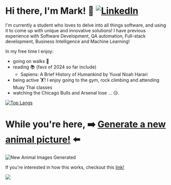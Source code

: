 # Hi there, I'm Mark! 👋 [![LinkedIn](https://img.shields.io/badge/LinkedIn-Profile-blue?style=flat&logo=linkedin&logoColor=white&link=https://www.linkedin.com/in/mark-b17/)](https://www.linkedin.com/in/mark-b17/) 

I'm currently a student who loves to delve into all things software, and using it to come up with unique and innovative solutions! I have previous experience with Software Development, QA automation, Full-stack development, Business Intelligence and Machine Learning! 

In my free time I enjoy:
- going on walks 🚶
- reading 📚 (favs of 2024 so far include)
  - Sapiens: A Brief History of Humankind by Yuval Noah Harari
- being active 🏋️! I enjoy going to the gym, rock climbing and attending Muay Thai classes
- watching the Chicago Bulls and Arsenal lose ... 😥.

[![Top Langs](https://github-readme-stats.vercel.app/api/top-langs/?username=mbaula&hide_progress=true)](https://github.com/anuraghazra/github-readme-stats)

# While you're here, ➡️ [Generate a new animal picture!](https://github.com/mbaula/mbaula/issues/new?assignees=&labels=newAnimalImage%7C&title=newAnimalImage%7C&template=new-animal-image.md&body=Just+click+"submit+new+issue"+without+changing+the+title+and+a+new+animal+picture+will+be+generated+in+the+README.md.+It+should+take+about+20+seconds) ⬅️

![New Animal Images Generated](https://img.shields.io/github/issues-closed-raw/mbaula/mbaula?color=green&label=Animal%20Images%20Generated&style=flat)

If you're interested in how this works, checkout this [link!](https://github.com/mbaula/mbaula/blob/dd0ce07538ac99a4489d07829be172c431e3fb7d/animal-image.md)

<!--
**mbaula/mbaula** is a ✨ _special_ ✨ repository because its `README.md` (this file) appears on your GitHub profile.

Here are some ideas to get you started:

- 🔭 I’m currently working on ...
- 🌱 I’m currently learning ...
- 👯 I’m looking to collaborate on ...
- 🤔 I’m looking for help with ...
- 💬 Ask me about ...
- 📫 How to reach me: ...
- 😄 Pronouns: ...
- ⚡ Fun fact: ...
-->

<img src="https://images.unsplash.com/photo-1437622368342-7a3d73a34c8f?crop=entropy&cs=tinysrgb&fit=max&fm=jpg&ixid=M3w0NDU5Nzd8MHwxfHJhbmRvbXx8fHx8fHx8fDE3MjAzMTQzNjl8&ixlib=rb-4.0.3&q=80&w=1080">
